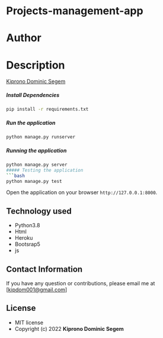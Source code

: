 # Projects-management-app
# Author


# Description  

[Kiprono Dominic Segem](https://github.com/segem001) 
##### Install Dependencies  
 ```bash 
 pip install -r requirements.txt 
```  
##### Run the application  
 ```bash 
 python manage.py runserver 
``` 
##### Running the application  
 ```bash 
 python manage.py server 
##### Testing the application  
 ```bash 
 python manage.py test 
```
Open the application on your browser `http://127.0.0.1:8000`.  
  
  
## Technology used  
  
* Python3.8
* Html
* Heroku
* Bootsrap5
* js

## Contact Information   
If you have any question or contributions, please email me at [kipdom001@gmail.com]  
  
## License 
* MIT license
* Copyright (c) 2022 **Kiprono Dominic Segem**
